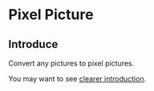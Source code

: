 # Pixel Picture

## Introduce

Convert any pictures to pixel pictures.

You may want to see [clearer introduction](http://zong4.github.io/2025/01/29/像素画算法研究/). 
